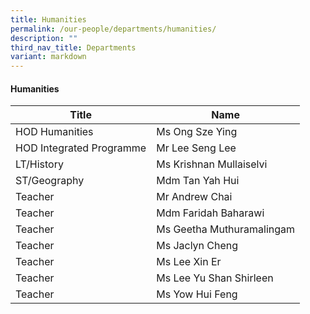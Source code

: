 ```yaml
---
title: Humanities
permalink: /our-people/departments/humanities/
description: ""
third_nav_title: Departments
variant: markdown
---
```

#### Humanities

| Title | Name |
|---|---|
| HOD Humanities | Ms Ong Sze Ying |
| HOD Integrated Programme | Mr Lee Seng Lee |
| LT/History | Ms Krishnan Mullaiselvi  |
| ST/Geography | Mdm Tan Yah Hui |
| Teacher | Mr Andrew Chai |
| Teacher | Mdm Faridah Baharawi |
| Teacher | Ms Geetha Muthuramalingam |
| Teacher | Ms Jaclyn Cheng |
| Teacher  | Ms Lee Xin Er |
| Teacher  | Ms Lee Yu Shan Shirleen |
| Teacher  | Ms Yow Hui Feng |